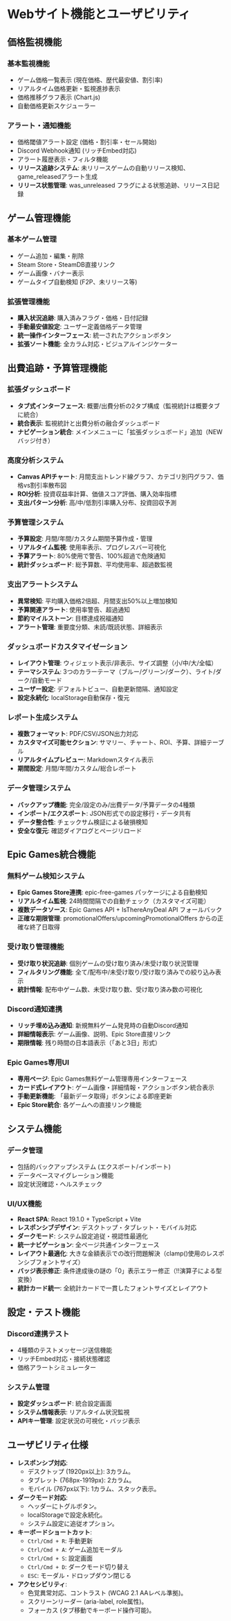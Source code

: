 # Webサイト機能とユーザビリティ

## 価格監視機能

### 基本監視機能
* ゲーム価格一覧表示 (現在価格、歴代最安値、割引率)
* リアルタイム価格更新・監視進捗表示
* 価格推移グラフ表示 (Chart.js)
* 自動価格更新スケジューラー

### アラート・通知機能
* 価格閾値アラート設定 (価格・割引率・セール開始)
* Discord Webhook通知 (リッチEmbed対応)
* アラート履歴表示・フィルタ機能
* **リリース追跡システム**: 未リリースゲームの自動リリース検知、game_releasedアラート生成
* **リリース状態管理**: was_unreleased フラグによる状態追跡、リリース日記録

## ゲーム管理機能

### 基本ゲーム管理
* ゲーム追加・編集・削除
* Steam Store・SteamDB直接リンク
* ゲーム画像・バナー表示
* ゲームタイプ自動検知 (F2P、未リリース等)

### 拡張管理機能
* **購入状況追跡**: 購入済みフラグ・価格・日付記録
* **手動最安値設定**: ユーザー定義価格データ管理
* **統一操作インターフェース**: 統一されたアクションボタン
* **拡張ソート機能**: 全カラム対応・ビジュアルインジケーター

## 出費追跡・予算管理機能

### 拡張ダッシュボード
* **タブ式インターフェース**: 概要/出費分析の2タブ構成（監視統計は概要タブに統合）
* **統合表示**: 監視統計と出費分析の融合ダッシュボード
* **ナビゲーション統合**: メインメニューに「拡張ダッシュボード」追加（NEWバッジ付き）

### 高度分析システム
* **Canvas APIチャート**: 月間支出トレンド線グラフ、カテゴリ別円グラフ、価格vs割引率散布図
* **ROI分析**: 投資収益率計算、価値スコア評価、購入効率指標
* **支出パターン分析**: 高/中/低割引率購入分布、投資回収予測

### 予算管理システム
* **予算設定**: 月間/年間/カスタム期間予算作成・管理
* **リアルタイム監視**: 使用率表示、プログレスバー可視化
* **予算アラート**: 80%使用で警告、100%超過で危険通知
* **統計ダッシュボード**: 総予算数、平均使用率、超過数監視

### 支出アラートシステム
* **異常検知**: 平均購入価格2倍超、月間支出50%以上増加検知
* **予算関連アラート**: 使用率警告、超過通知
* **節約マイルストーン**: 目標達成祝福通知
* **アラート管理**: 重要度分類、未読/既読状態、詳細表示

### ダッシュボードカスタマイゼーション
* **レイアウト管理**: ウィジェット表示/非表示、サイズ調整（小/中/大/全幅）
* **テーマシステム**: 3つのカラーテーマ（ブルー/グリーン/ダーク）、ライト/ダーク/自動モード
* **ユーザー設定**: デフォルトビュー、自動更新間隔、通知設定
* **設定永続化**: localStorage自動保存・復元

### レポート生成システム
* **複数フォーマット**: PDF/CSV/JSON出力対応
* **カスタマイズ可能セクション**: サマリー、チャート、ROI、予算、詳細テーブル
* **リアルタイムプレビュー**: Markdownスタイル表示
* **期間設定**: 月間/年間/カスタム/総合レポート

### データ管理システム
* **バックアップ機能**: 完全/設定のみ/出費データ/予算データの4種類
* **インポート/エクスポート**: JSON形式での設定移行・データ共有
* **データ整合性**: チェックサム検証による破損検知
* **安全な復元**: 確認ダイアログとページリロード

## Epic Games統合機能

### 無料ゲーム検知システム
* **Epic Games Store連携**: epic-free-games パッケージによる自動検知
* **リアルタイム監視**: 24時間間隔での自動チェック（カスタマイズ可能）
* **複数データソース**: Epic Games API + IsThereAnyDeal API フォールバック
* **正確な期限管理**: promotionalOffers/upcomingPromotionalOffers からの正確な終了日取得

### 受け取り管理機能
* **受け取り状況追跡**: 個別ゲームの受け取り済み/未受け取り状況管理
* **フィルタリング機能**: 全て/配布中/未受け取り/受け取り済みでの絞り込み表示
* **統計情報**: 配布中ゲーム数、未受け取り数、受け取り済み数の可視化

### Discord通知連携
* **リッチ埋め込み通知**: 新規無料ゲーム発見時の自動Discord通知
* **詳細情報表示**: ゲーム画像、説明、Epic Store直接リンク
* **期限情報**: 残り時間の日本語表示（「あと3日」形式）

### Epic Games専用UI
* **専用ページ**: Epic Games無料ゲーム管理専用インターフェース
* **カード式レイアウト**: ゲーム画像・詳細情報・アクションボタン統合表示
* **手動更新機能**: 「最新データ取得」ボタンによる即座更新
* **Epic Store統合**: 各ゲームへの直接リンク機能

## システム機能

### データ管理
* 包括的バックアップシステム (エクスポート/インポート)
* データベースマイグレーション機能
* 設定状況確認・ヘルスチェック

### UI/UX機能
* **React SPA**: React 19.1.0 + TypeScript + Vite
* **レスポンシブデザイン**: デスクトップ・タブレット・モバイル対応
* **ダークモード**: システム設定追従・視認性最適化
* **統一ナビゲーション**: 全ページ共通インターフェース
* **レイアウト最適化**: 大きな金額表示での改行問題解決（clamp()使用のレスポンシブフォントサイズ）
* **バッジ表示修正**: 条件達成後の謎の「0」表示エラー修正（!!演算子による型変換）
* **統計カード統一**: 全統計カードで一貫したフォントサイズとレイアウト

## 設定・テスト機能

### Discord連携テスト
* 4種類のテストメッセージ送信機能
* リッチEmbed対応・接続状態確認
* 価格アラートシミュレーター

### システム管理
* **設定ダッシュボード**: 統合設定画面
* **システム情報表示**: リアルタイム状況監視
* **APIキー管理**: 設定状況の可視化・バッジ表示

## ユーザビリティ仕様

* **レスポンシブ対応**:
    * デスクトップ (1920px以上): 3カラム。
    * タブレット (768px-1919px): 2カラム。
    * モバイル (767px以下): 1カラム、スタック表示。
* **ダークモード対応**:
    * ヘッダーにトグルボタン。
    * localStorageで設定永続化。
    * システム設定に追従オプション。
* **キーボードショートカット**:
    * `Ctrl/Cmd + R`: 手動更新
    * `Ctrl/Cmd + A`: ゲーム追加モーダル
    * `Ctrl/Cmd + S`: 設定画面
    * `Ctrl/Cmd + D`: ダークモード切り替え
    * `ESC`: モーダル・ドロップダウン閉じる
* **アクセシビリティ**:
    * 色覚異常対応、コントラスト (WCAG 2.1 AAレベル準拠)。
    * スクリーンリーダー (aria-label, role属性)。
    * フォーカス (タブ移動でキーボード操作可能)。